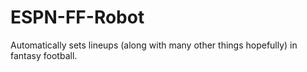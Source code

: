 # ESPN-FF-Robot
Automatically sets lineups (along with many other things hopefully) in fantasy football.
